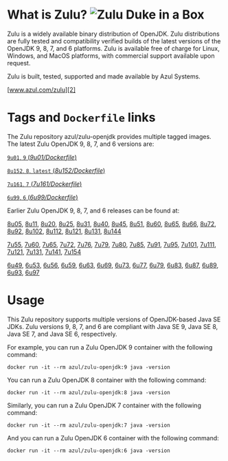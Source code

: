 What is Zulu? ![Zulu Duke in a Box][1]
======================================

Zulu is a widely available binary distribution of OpenJDK. Zulu distributions are fully tested and compatibility verified builds of the latest versions of the OpenJDK 9, 8, 7, and 6 platforms. Zulu is available free of charge for Linux, Windows, and MacOS platforms, with commercial support available upon request.

Zulu is built, tested, supported and made available by Azul Systems.

[www.azul.com/zulu][2]

Tags and `Dockerfile` links
===========================

The Zulu repository azul/zulu-openjdk provides multiple tagged images. The latest Zulu OpenJDK 9, 8, 7, and 6 versions are:

[`9u01`, `9` (*9u01/Dockerfile*)][61]

[`8u152`, `8`, `latest` (*8u152/Dockerfile*)][42]

[`7u161`, `7` (*7u161/Dockerfile*)][25]

[`6u99`, `6` (*6u99/Dockerfile*)][10]

Earlier Zulu OpenJDK 9, 8, 7, and 6 releases can be found at:



[8u05][43], [8u11][44], [8u20][45], [8u25][46], [8u31][47], [8u40][48], [8u45][49], [8u51][50], [8u60][51], [8u65][52], [8u66][53], [8u72][54], [8u92][55], [8u102][56], [8u112][57], [8u121][58], [8u131][59], [8u144][60]

[7u55][26], [7u60][27], [7u65][28], [7u72][29], [7u76][30], [7u79][31], [7u80][32], [7u85][33], [7u91][34], [7u95][35], [7u101][36], [7u111][37], [7u121][38], [7u131][39], [7u141][40], [7u154][41]

[6u49][11], [6u53][12], [6u56][13], [6u59][14], [6u63][15], [6u69][16], [6u73][17], [6u77][18], [6u79][19], [6u83][20], [6u87][21], [6u89][22], [6u93][23], [6u97][24]

Usage
=====

This Zulu repository supports multiple versions of OpenJDK-based Java SE JDKs. Zulu versions 9, 8, 7, and 6 are compliant with Java SE 9, Java SE 8, Java SE 7, and Java SE 6, respectively.

For example, you can run a Zulu OpenJDK 9 container with the following command:

    docker run -it --rm azul/zulu-openjdk:9 java -version

You can run a Zulu OpenJDK 8 container with the following command:

    docker run -it --rm azul/zulu-openjdk:8 java -version

Similarly, you can run a Zulu OpenJDK 7 container with the following command:

    docker run -it --rm azul/zulu-openjdk:7 java -version

And you can run a Zulu OpenJDK 6 container with the following command:

    docker run -it --rm azul/zulu-openjdk:6 java -version


  [1]: https://www.azul.com/files/ZuluDocker60.gif
  [2]: http://www.azul.com/zulu
  [10]: https://github.com/zulu-openjdk/zulu-openjdk/blob/master/6u99-6.18.0.3/Dockerfile
  [11]: https://github.com/zulu-openjdk/zulu-openjdk/blob/master/6u49-6.4.0.6/Dockerfile
  [12]: https://github.com/zulu-openjdk/zulu-openjdk/blob/master/6u53-6.5.0.2/Dockerfile
  [13]: https://github.com/zulu-openjdk/zulu-openjdk/blob/master/6u56-6.6.0.1/Dockerfile
  [14]: https://github.com/zulu-openjdk/zulu-openjdk/blob/master/6u59-6.7.0.2/Dockerfile
  [15]: https://github.com/zulu-openjdk/zulu-openjdk/blob/master/6u63-6.8.0.1/Dockerfile
  [16]: https://github.com/zulu-openjdk/zulu-openjdk/blob/master/6u69-6.9.0.3/Dockerfile
  [17]: https://github.com/zulu-openjdk/zulu-openjdk/blob/master/6u73-6.10.0.3/Dockerfile
  [18]: https://github.com/zulu-openjdk/zulu-openjdk/blob/master/6u77-6.11.0.2/Dockerfile
  [19]: https://github.com/zulu-openjdk/zulu-openjdk/blob/master/6u79-6.12.0.2/Dockerfile
  [20]: https://github.com/zulu-openjdk/zulu-openjdk/blob/master/6u83-6.13.0.3/Dockerfile
  [21]: https://github.com/zulu-openjdk/zulu-openjdk/blob/master/6u87-6.14.0.1/Dockerfile
  [22]: https://github.com/zulu-openjdk/zulu-openjdk/blob/master/6u89-6.15.0.1/Dockerfile
  [23]: https://github.com/zulu-openjdk/zulu-openjdk/blob/master/6u93-6.16.0.1/Dockerfile
  [24]: https://github.com/zulu-openjdk/zulu-openjdk/blob/master/6u97-6.17.0.1/Dockerfile
  [25]: https://github.com/zulu-openjdk/zulu-openjdk/blob/master/7u161-7.21.0.3/Dockerfile
  [26]: https://github.com/zulu-openjdk/zulu-openjdk/blob/master/7u55-7.4.0.5/Dockerfile
  [27]: https://github.com/zulu-openjdk/zulu-openjdk/blob/master/7u60-7.5.0.1/Dockerfile
  [28]: https://github.com/zulu-openjdk/zulu-openjdk/blob/master/7u65-7.6.0.1/Dockerfile
  [29]: https://github.com/zulu-openjdk/zulu-openjdk/blob/master/7u72-7.7.0.1/Dockerfile
  [30]: https://github.com/zulu-openjdk/zulu-openjdk/blob/master/7u76-7.8.0.3/Dockerfile
  [31]: https://github.com/zulu-openjdk/zulu-openjdk/blob/master/7u79-7.9.0.2/Dockerfile
  [32]: https://github.com/zulu-openjdk/zulu-openjdk/blob/master/7u80-7.10.0.1/Dockerfile
  [33]: https://github.com/zulu-openjdk/zulu-openjdk/blob/master/7u85-7.11.0.3/Dockerfile
  [34]: https://github.com/zulu-openjdk/zulu-openjdk/blob/master/7u91-7.12.0.3/Dockerfile
  [35]: https://github.com/zulu-openjdk/zulu-openjdk/blob/master/7u95-7.13.0.1/Dockerfile
  [36]: https://github.com/zulu-openjdk/zulu-openjdk/blob/master/7u101-7.14.0.5/Dockerfile
  [37]: https://github.com/zulu-openjdk/zulu-openjdk/blob/master/7u111-7.15.0.1/Dockerfile
  [38]: https://github.com/zulu-openjdk/zulu-openjdk/blob/master/7u121-7.16.0.1/Dockerfile
  [39]: https://github.com/zulu-openjdk/zulu-openjdk/blob/master/7u131-7.17.0.5/Dockerfile
  [40]: https://github.com/zulu-openjdk/zulu-openjdk/blob/master/7u141-7.18.0.3/Dockerfile
  [41]: https://github.com/zulu-openjdk/zulu-openjdk/blob/master/7u154-7.20.0.3/Dockerfile
  [42]: https://github.com/zulu-openjdk/zulu-openjdk/blob/master/8u152-8.25.0.1/Dockerfile
  [43]: https://github.com/zulu-openjdk/zulu-openjdk/blob/master/8u05-8.1.0.6/Dockerfile
  [44]: https://github.com/zulu-openjdk/zulu-openjdk/blob/master/8u11-8.2.0.1/Dockerfile
  [45]: https://github.com/zulu-openjdk/zulu-openjdk/blob/master/8u20-8.3.0.1/Dockerfile
  [46]: https://github.com/zulu-openjdk/zulu-openjdk/blob/master/8u25-8.4.0.1/Dockerfile
  [47]: https://github.com/zulu-openjdk/zulu-openjdk/blob/master/8u31-8.5.0.1/Dockerfile
  [48]: https://github.com/zulu-openjdk/zulu-openjdk/blob/master/8u40-8.6.0.1/Dockerfile
  [49]: https://github.com/zulu-openjdk/zulu-openjdk/blob/master/8u45-8.7.0.5/Dockerfile
  [50]: https://github.com/zulu-openjdk/zulu-openjdk/blob/master/8u51-8.8.0.3/Dockerfile
  [51]: https://github.com/zulu-openjdk/zulu-openjdk/blob/master/8u60-8.9.0.4/Dockerfile
  [52]: https://github.com/zulu-openjdk/zulu-openjdk/blob/master/8u65-8.10.0.1/Dockerfile
  [53]: https://github.com/zulu-openjdk/zulu-openjdk/blob/master/8u66-8.11.0.1/Dockerfile
  [54]: https://github.com/zulu-openjdk/zulu-openjdk/blob/master/8u72-8.13.0.5/Dockerfile
  [55]: https://github.com/zulu-openjdk/zulu-openjdk/blob/master/8u92-8.15.0.1/Dockerfile
  [56]: https://github.com/zulu-openjdk/zulu-openjdk/blob/master/8u102-8.17.0.3/Dockerfile
  [57]: https://github.com/zulu-openjdk/zulu-openjdk/blob/master/8u112-8.19.0.1/Dockerfile
  [58]: https://github.com/zulu-openjdk/zulu-openjdk/blob/master/8u121-8.20.0.5/Dockerfile
  [59]: https://github.com/zulu-openjdk/zulu-openjdk/blob/master/8u131-8.21.0.1/Dockerfile
  [60]: https://github.com/zulu-openjdk/zulu-openjdk/blob/master/8u144-8.23.0.3/Dockerfile
  [61]: https://github.com/zulu-openjdk/zulu-openjdk/blob/master/9u01-9.0.1.3/Dockerfile
